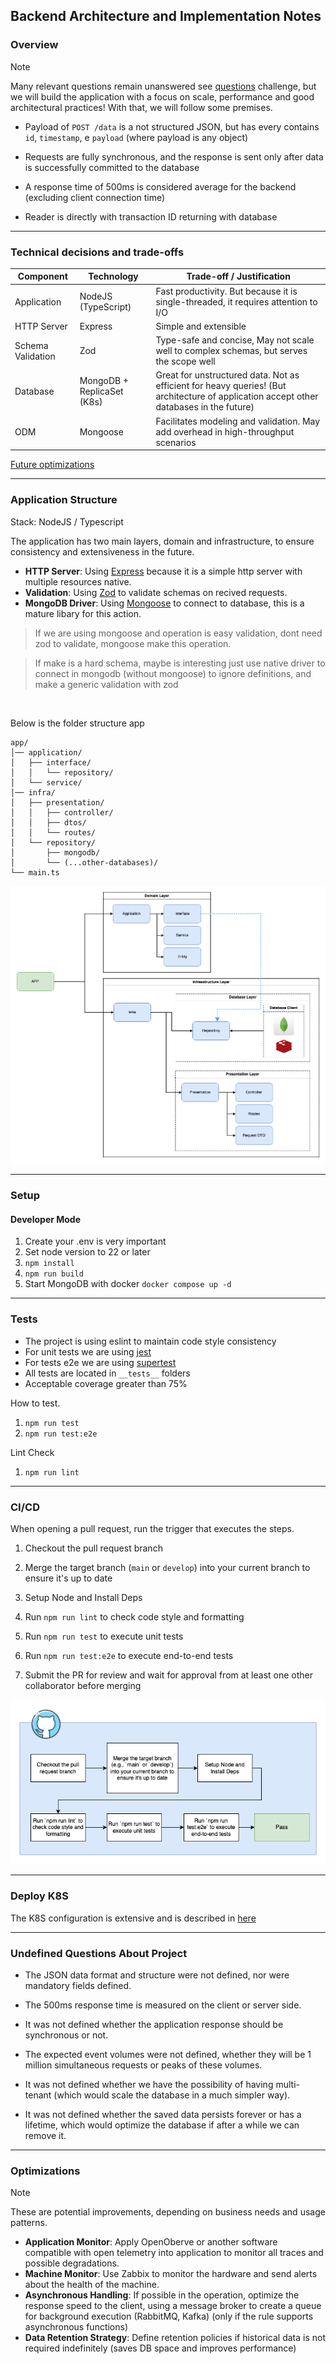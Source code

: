 ## Backend Architecture and Implementation Notes

### Overview

> [!NOTE]
> Many relevant questions remain unanswered see [questions](#undefined-questions-about-project) challenge, but we will build the application with a focus on scale, performance and good architectural practices! With that, we will follow some premises.

- Payload of `POST /data` is a not structured JSON, but has every contains `id`, `timestamp`, e `payload` (where payload is any object)

- Requests are fully synchronous, and the response is sent only after data is successfully committed to the database

- A response time of 500ms is considered average for the backend (excluding client connection time)

- Reader is directly with transaction ID returning with database

---

### Technical decisions and trade-offs

| Component         | Technology                 | Trade-off / Justification                                                                                                               |
| ----------------- | -------------------------- | --------------------------------------------------------------------------------------------------------------------------------------- |
| Application       | NodeJS (TypeScript)        | Fast productivity. But because it is single-threaded, it requires attention to I/O                                                      |
| HTTP Server       | Express                    | Simple and extensible                                                                                                                   |
| Schema Validation | Zod                        | Type-safe and concise, May not scale well to complex schemas, but serves the scope well                                                 |
| Database          | MongoDB + ReplicaSet (K8s) | Great for unstructured data. Not as efficient for heavy queries! (But architecture of application accept other databases in the future) |
| ODM               | Mongoose                   | Facilitates modeling and validation. May add overhead in high-throughput scenarios                                                      |


[Future optimizations](#optimizations)

---

### Application Structure

Stack: NodeJS / Typescript

The application has two main layers, domain and infrastructure, to ensure consistency and extensiveness in the future.

- **HTTP Server**: Using [Express](https://expressjs.com/) because it is a simple http server with multiple resources native.
- **Validation**: Using [Zod](https://zod.dev/) to validate schemas on recived requests.
- **MongoDB Driver**: Using [Mongoose](https://mongoosejs.com/) to connect to database, this is a mature libary for this action.

> If we are using mongoose and operation is easy validation, dont need zod to validate, mongoose make this operation.

> If make is a hard schema, maybe is interesting just use native driver to connect in mongodb (without mongoose) to ignore definitions, and make a generic validation with zod

<br/>

Below is the folder structure app

```text
app/
│── application/
│   ├── interface/
│   │   └── repository/
│   └── service/
│── infra/
│   ├── presentation/
│   │   ├── controller/
│   │   ├── dtos/
│   │   └── routes/
│   └── repository/
│       ├── mongodb/
│       └── (...other-databases)/
└── main.ts
```

![ApplicationDiagram](./docs/appdiagram.png)

---

### Setup

#### Developer Mode

1. Create your .env is very important
2. Set node version to 22 or later
3. `npm install`
4. `npm run build`
5. Start MongoDB with docker `docker compose up -d`

---

### Tests

- The project is using eslint to maintain code style consistency
- For unit tests we are using [jest](https://jestjs.io/)
- For tests e2e we are using [supertest](https://www.npmjs.com/package/supertest)
- All tests are located in `__tests__` folders
- Acceptable coverage greater than 75%

How to test.

1. `npm run test`
2. `npm run test:e2e`

Lint Check
1. `npm run lint`

---

### CI/CD

When opening a pull request, run the trigger that executes the steps.

1. Checkout the pull request branch

2. Merge the target branch (`main` or `develop`) into your current branch to ensure it's up to date

3. Setup Node and Install Deps

4. Run `npm run lint` to check code style and formatting

5. Run `npm run test` to execute unit tests

6. Run `npm run test:e2e` to execute end-to-end tests

7. Submit the PR for review and wait for approval from at least one other collaborator before merging

![Pipeline](./docs/pipeline.png)

---

### Deploy K8S

The K8S configuration is extensive and is described in [here](./k8s/README.md)

---

### Undefined Questions About Project

- The JSON data format and structure were not defined, nor were mandatory fields defined.

- The 500ms response time is measured on the client or server side.

- It was not defined whether the application response should be synchronous or not.

- The expected event volumes were not defined, whether they will be 1 million simultaneous requests or peaks of these volumes.

- It was not defined whether we have the possibility of having multi-tenant (which would scale the database in a much simpler way).

- It was not defined whether the saved data persists forever or has a lifetime, which would optimize the database if after a while we can remove it.

---

### Optimizations

> [!NOTE]
> These are potential improvements, depending on business needs and usage patterns.

- **Application Monitor**: Apply OpenOberve or another software compatible with open telemetry into application to monitor all traces and possible degradations. 
- **Machine Monitor**: Use Zabbix to monitor the hardware and send alerts about the health of the machine.
- **Asynchronous Handling**: If possible in the operation, optimize the response speed to the client, using a message broker to create a queue for background execution (RabbitMQ, Kafka) (only if the rule supports asynchronous functions)
- **Data Retention Strategy**: Define retention policies if historical data is not required indefinitely (saves DB space and improves performance)